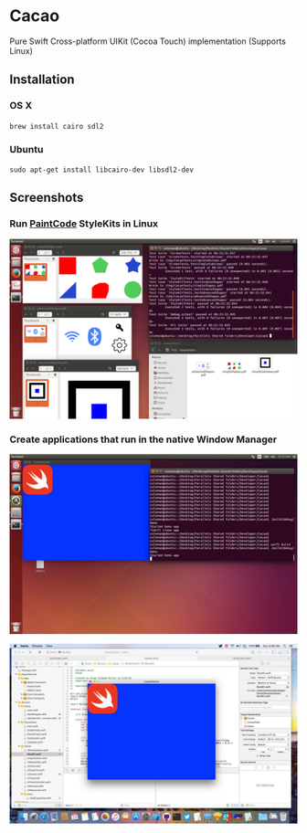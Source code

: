 # Cacao
Pure Swift Cross-platform UIKit (Cocoa Touch) implementation (Supports Linux)

## Installation

### OS X
`brew install cairo sdl2`

### Ubuntu
`sudo apt-get install libcairo-dev libsdl2-dev`

## Screenshots

### Run [PaintCode](http://www.paintcodeapp.com) StyleKits in Linux

![Image](UbuntuStyleKit.png)

### Create applications that run in the native Window Manager

![Image](UbuntuWindow.jpg)

![Image](MacWindow.jpg)


